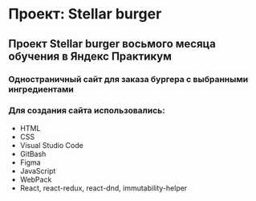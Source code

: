 # Проект: Stellar burger

## Проект Stellar burger восьмого месяца обучения в Яндекс Практикум

### Одностраничный сайт для заказа бургера с выбранными ингредиентами
### Для создания сайта использовались:

* HTML
* CSS
* Visual Studio Code
* GitBash
* Figma
* JavaScript
* WebPack
* React, react-redux, react-dnd, immutability-helper